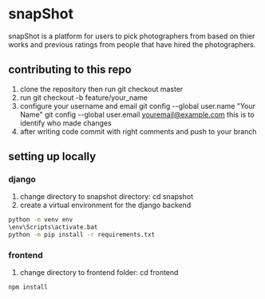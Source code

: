 # snapShot

snapShot is a platform for users to pick photographers from based on thier works and previous ratings from people that have hired the photographers.

## contributing to this repo

1. clone the repository then run git checkout master
2. run git checkout -b feature/your_name
3. configure your username and email git config --global user.name "Your Name" git config --global user.email youremail@example.com this is to identify who made changes
4. after writing code commit with right comments and push to your branch


## setting up locally

### django
1. change directory to snapshot directory: cd snapshot
2. create a virtual environment for the django backend
```bash
python -m venv env
\env\Scripts\activate.bat
python -m pip install -r requirements.txt
```

### frontend
1. change directory to frontend folder: cd frontend
```bash
npm install
```
